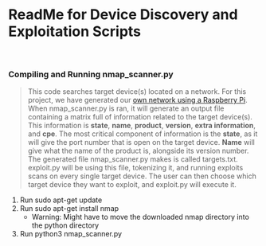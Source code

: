 <h1> ReadMe for Device Discovery and Exploitation Scripts </h1><br>
<h3> Compiling and Running nmap_scanner.py </h3>

> This code searches target device(s) located on a network. For this project, we have generated our [own network using a Raspberry Pi](https://thepi.io/how-to-use-your-raspberry-pi-as-a-wireless-access-point/). When nmap_scanner.py is ran, it will generate an output file containing a matrix full of information related to the target device(s). This information is **state**, **name**, **product**, **version**, **extra information**, and **cpe**. The most critical component of information is the **state**, as it will give the port number that is open on the target device. **Name** will give what the name of the product is, alongside its version number. The generated file nmap_scanner.py makes is called targets.txt. exploit.py will be using this file, tokenizing it, and running exploits scans on every single target device. The user can then choose which target device they want to exploit, and exploit.py will execute it. 
1. Run sudo apt-get update
2. Run sudo apt-get install nmap 
    - Warning: Might have to move the downloaded nmap directory into the python directory
3. Run python3 nmap_scanner.py


